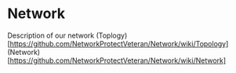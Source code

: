# Network
Description of our network
(Toplogy)[https://github.com/NetworkProtectVeteran/Network/wiki/Topology]
(Network)[https://github.com/NetworkProtectVeteran/Network/wiki/Network]
